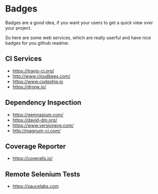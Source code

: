 # Badges

Badges are a good idea, if you want your users to get a quick view over your project.

So here are some web services, which are really userful and have nice badges for you github readme:

## CI Services
* https://travis-ci.org/
* http://www.cloudbees.com/
* https://www.codeship.io
* https://drone.io/

## Dependency Inspection
* https://gemnasium.com/
* https://david-dm.org/
* https://www.versioneye.com/
* http://magnum-ci.com/

## Coverage Reporter
* https://coveralls.io/

## Remote Selenium Tests
* https://saucelabs.com
